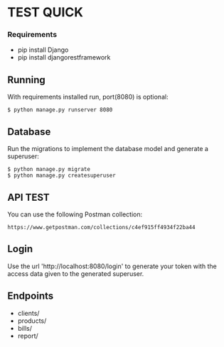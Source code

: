# TEST QUICK #

### Requirements

- pip install Django
- pip install djangorestframework

## Running

With requirements installed run, port(8080) is optional:

    $ python manage.py runserver 8080

## Database

Run the migrations to implement the database model and generate a superuser:

    $ python manage.py migrate
    $ python manage.py createsuperuser

## API TEST

You can use the following Postman collection:

    https://www.getpostman.com/collections/c4ef915ff4934f22ba44

## Login

Use the url 'http://localhost:8080/login' to generate your token with the access data given to the generated superuser.

## Endpoints

- clients/
- products/
- bills/
- report/
